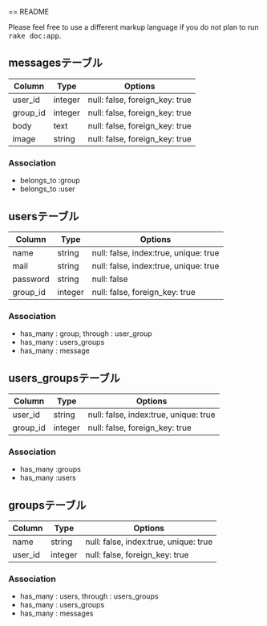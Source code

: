 == README



Please feel free to use a different markup language if you do not plan to run
<tt>rake doc:app</tt>.



## messagesテーブル

|Column|Type|Options|
|------|----|-------|
|user_id|integer|null: false, foreign_key: true|
|group_id|integer|null: false, foreign_key: true|
|body|text|null: false, foreign_key: true|
|image|string|null: false, foreign_key: true|


### Association
- belongs_to :group
- belongs_to :user


## usersテーブル
|Column|Type|Options|
|------|----|-------|
|name|string|null: false, index:true, unique: true|
|mail|string|null: false, index:true, unique: true|
|password|string|null: false|
|group_id|integer|null: false, foreign_key: true|

### Association
- has_many : group, through : user_group
- has_many : users_groups
- has_many : message

## users_groupsテーブル
|Column|Type|Options|
|------|----|-------|
|user_id|string|null: false, index:true, unique: true|
|group_id|integer|null: false, foreign_key: true|

### Association
- has_many :groups
- has_many :users

## groupsテーブル
|Column|Type|Options|
|------|----|-------|
|name|string|null: false, index:true, unique: true|
|user_id|integer|null: false, foreign_key: true|

### Association
- has_many : users, through : users_groups
- has_many : users_groups
- has_many : messages

